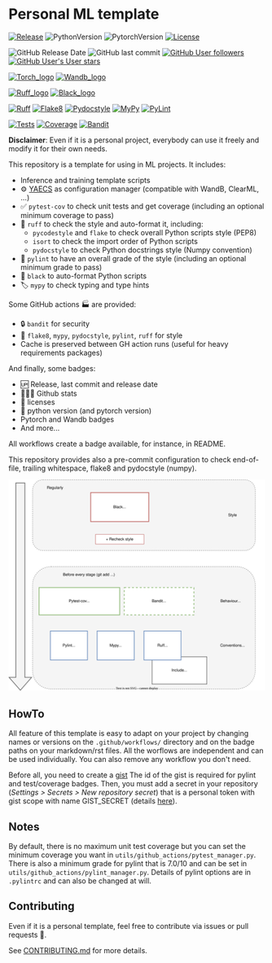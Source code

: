 # Personal ML template

[![Release](https://img.shields.io/github/v/release/valentingol/my_ml_template?include_prereleases)](https://github.com/valentingol/my_ml_template/releases)
![PythonVersion](https://img.shields.io/badge/python-3.8%20%7E%203.11-informational)
![PytorchVersion](https://img.shields.io/badge/pytorch-1.8%20%7E%201.13%20%7C%202.0-informational)
[![License](https://img.shields.io/github/license/valentingol/my_ml_template?color=999)](https://stringfixer.com/fr/MIT_license)

![GitHub Release Date](https://img.shields.io/github/release-date/valentingol/my_ml_template)
![GitHub last commit](https://img.shields.io/github/last-commit/valentingol/my_ml_template)
[![GitHub User followers](https://img.shields.io/github/followers/valentingol?label=User%20followers&style=social)](https://github.com/valentingol)
[![GitHub User's User stars](https://img.shields.io/github/stars/valentingol?label=User%20Stars&style=social)](https://github.com/valentingol)

[![Torch_logo](https://img.shields.io/badge/PyTorch-EE4C2C?style=for-the-badge&logo=pytorch&logoColor=white)](https://pytorch.org/)
[![Wandb_logo](https://img.shields.io/badge/Weights_&_Biases-FFBE00?style=for-the-badge&logo=WeightsAndBiases&logoColor=white)](https://wandb.ai/site)

[![Ruff_logo](https://img.shields.io/endpoint?url=https://raw.githubusercontent.com/charliermarsh/ruff/main/assets/badge/v1.json)](https://github.com/charliermarsh/ruff)
[![Black_logo](https://img.shields.io/badge/code%20style-black-000000.svg)](https://github.com/psf/black)

[![Ruff](https://github.com/valentingol/my_ml_template/actions/workflows/ruff.yaml/badge.svg)](https://github.com/valentingol/my_ml_template/actions/workflows/ruff.yaml)
[![Flake8](https://github.com/valentingol/my_ml_template/actions/workflows/flake.yaml/badge.svg)](https://github.com/valentingol/my_ml_template/actions/workflows/flake.yaml)
[![Pydocstyle](https://github.com/valentingol/my_ml_template/actions/workflows/pydocstyle.yaml/badge.svg)](https://github.com/valentingol/my_ml_template/actions/workflows/pydocstyle.yaml)
[![MyPy](https://github.com/valentingol/my_ml_template/actions/workflows/mypy.yaml/badge.svg)](https://github.com/valentingol/my_ml_template/actions/workflows/mypy.yaml)
[![PyLint](https://img.shields.io/endpoint?url=https://gist.githubusercontent.com/valentingol/106c646ac67294657bccf02bbe22208f/raw/workflow_template_pylint.json)](https://github.com/valentingol/my_ml_template/actions/workflows/pylint.yaml)

[![Tests](https://github.com/valentingol/my_ml_template/actions/workflows/tests.yaml/badge.svg)](https://github.com/valentingol/my_ml_template/actions/workflows/tests.yaml)
[![Coverage](https://img.shields.io/endpoint?url=https://gist.githubusercontent.com/valentingol/106c646ac67294657bccf02bbe22208f/raw/workflow_template_coverage.json)](https://github.com/valentingol/my_ml_template/actions/workflows/tests.yaml)
[![Bandit](https://github.com/valentingol/my_ml_template/actions/workflows/bandit.yaml/badge.svg)](https://github.com/valentingol/my_ml_template/actions/workflows/bandit.yaml)

**Disclaimer**: Even if it is a personal project, everybody can use it freely
and modify it for their own needs.

This repository is a template for using in ML projects. It includes:

- Inference and training template scripts
- ⚙️ [YAECS](https://github.com/valentingol/yaecs) as configuration manager
  (compatible with WandB, ClearML, ...)
- ✅ `pytest-cov` to check unit tests and get coverage (including an optional
  minimum coverage to pass)
- 🎨 `ruff` to check the style and auto-format it, including:
  - `pycodestyle` and `flake` to check overall Python scripts style (PEP8)
  - `isort` to check the import order of Python scripts
  - `pydocstyle` to check Python docstrings style (Numpy convention)
- 🎨 `pylint` to have an overall grade of the style (including an optional minimum
grade to pass)
- 🎨 `black` to auto-format Python scripts
- 🏷️ `mypy` to check typing and type hints

Some GitHub actions 🏭 are provided:

- 🔒 `bandit` for security
- 🎨 `flake8`, `mypy`, `pydocstyle`, `pylint`, `ruff` for style
- Cache is preserved between GH action runs (useful for heavy requirements packages)

And finally, some badges:

- 🆙 Release, last commit and release date
- 🧑‍🤝‍🧑 Github stats
- 📑 licenses
- 🔖 python version (and pytorch version)
- Pytorch and Wandb badges
- And more...

All workflows create a badge available, for instance, in README.

This repository provides also a pre-commit configuration to check end-of-file,
trailing whitespace, flake8 and pydocstyle (numpy).

![alt text](docs/_static/checks.drawio.svg)

## HowTo

All feature of this template is easy to adapt on your project by changing names
or versions on the `.github/workflows/` directory and on the badge paths on your
markdown/rst files. All the worflows are independent and can be used individually.
You can also remove any workflow you don't need.

Before all, you need to create a [gist](https://gist.github.com/) The id of the
gist is required for pylint and test/coverage badges. Then, you must add a secret
in your repository (*Settings > Secrets > New repository secret*) that is a personal
token with gist scope with name GIST_SECRET (details
[here](https://github.com/Schneegans/dynamic-badges-action)).

## Notes

By default, there is no maximum unit test coverage but you can set the minimum
coverage you want in `utils/github_actions/pytest_manager.py`. There is also a
minimum grade for pylint that is 7.0/10 and can be set in
`utils/github_actions/pylint_manager.py`. Details of pylint options are in
`.pylintrc` and can also be changed at will.

## Contributing

Even if it is a personal template, feel free to contribute via issues or pull
requests 🤗.

See [CONTRIBUTING.md](CONTRIBUTING.md) for more details.
